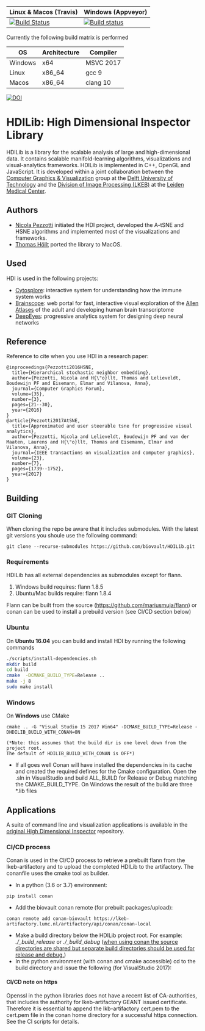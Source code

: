 Linux & Macos (Travis) | Windows (Appveyor)
--- | ---
[![Build Status](https://travis-ci.com/biovault/HDILib.svg?branch=master)](https://travis-ci.com/biovault/HDILib) | [![Build status](https://ci.appveyor.com/api/projects/status/xtd9ee63fukd462p?svg=true)](https://ci.appveyor.com/project/bldrvnlw/hdilib)

Currently the following build matrix is performed

OS | Architecture | Compiler
--- | --- | ---
Windows | x64 | MSVC 2017
Linux | x86_64 | gcc 9
Macos | x86_64 | clang 10


[![DOI](https://zenodo.org/badge/100361974.svg)](https://zenodo.org/badge/latestdoi/100361974)


# HDILib: High Dimensional Inspector Library
HDILib is a library for the scalable analysis of large and high-dimensional data.
It contains scalable manifold-learning algorithms, visualizations and visual-analytics frameworks.
HDILib is implemented in C++, OpenGL and JavaScript.
It is developed within a joint collaboration between the [Computer Graphics & Visualization](https://graphics.tudelft.nl/) group at the [Delft University of Technology](https://www.tudelft.nl) and the [Division of Image Processing (LKEB)](https://www.lumc.nl/org/radiologie/research/LKEB/) at the [Leiden Medical Center](https://www.lumc.nl/).

## Authors
- [Nicola Pezzotti](http://nicola17.github.io/) initiated the HDI project, developed the A-tSNE and HSNE algorithms and implemented most of the visualizations and frameworks.
- [Thomas Höllt](https://www.thomashollt.com/) ported the library to MacOS.

## Used
HDI is used in the following projects:
- [Cytosplore](https://www.cytosplore.org/): interactive system for understanding how the immune system works
- [Brainscope](http://www.brainscope.nl/brainscope): web portal for fast,
interactive visual exploration of the [Allen Atlases](http://www.brain-map.org/) of the adult and developing human brain
transcriptome
- [DeepEyes](https://graphics.tudelft.nl/Publications-new/2018/PHVLEV18/): progressive analytics system for designing deep neural networks

## Reference
Reference to cite when you use HDI in a research paper:

```
@inproceedings{Pezzotti2016HSNE,
  title={Hierarchical stochastic neighbor embedding},
  author={Pezzotti, Nicola and H{\"o}llt, Thomas and Lelieveldt, Boudewijn PF and Eisemann, Elmar and Vilanova, Anna},
  journal={Computer Graphics Forum},
  volume={35},
  number={3},
  pages={21--30},
  year={2016}
}
@article{Pezzotti2017AtSNE,
  title={Approximated and user steerable tsne for progressive visual analytics},
  author={Pezzotti, Nicola and Lelieveldt, Boudewijn PF and van der Maaten, Laurens and H{\"o}llt, Thomas and Eisemann, Elmar and Vilanova, Anna},
  journal={IEEE transactions on visualization and computer graphics},
  volume={23},
  number={7},
  pages={1739--1752},
  year={2017}
}
```

## Building

### GIT Cloning 
When cloning the repo be aware that it includes submodules. With the latest git versions you shoule use the following command:

```
git clone --recurse-submodules https://github.com/biovault/HDILib.git
```

### Requirements

HDILib has all external dependencies as submodules except for flann.

1. Windows build requires: flann 1.8.5
2. Ubuntu/Mac builds require: flann 1.8.4

Flann can be built from the source (https://github.com/mariusmuja/flann) or conan can be used to
install a prebuild version (see CI/CD section below)

### Ubuntu

On **Ubuntu 16.04** you can build and install HDI by running the following commands

```bash
./scripts/install-dependencies.sh
mkdir build
cd build
cmake  -DCMAKE_BUILD_TYPE=Release ..
make -j 8
sudo make install
```

### Windows

On **Windows** use CMake

```
cmake .. -G "Visual Studio 15 2017 Win64" -DCMAKE_BUILD_TYPE=Release -DHDILIB_BUILD_WITH_CONAN=ON
```
    (*Note: this assumes that the build dir is one level down from the project root.
    The default of HDILIB_BUILD_WITH_CONAN is OFF*)
 - If all goes well Conan will have installed the dependencies in its cache and 
 created the required defines for the Cmake configuration.
 Open the .sln in VisualStudio and build ALL_BUILD for Release or Debug matching the CMAKE_BUILD_TYPE.
     On Windows the result of the build are three *.lib files


## Applications

A suite of command line and visualization applications is available in the [original High Dimensional Inspector](https://github.com/biovault/High-Dimensional-Inspector) repository.

### CI/CD process

Conan is used in the CI/CD process to retrieve a prebuilt flann from the lkeb-artifactory and to upload the completed HDILib to the artifactory. The conanfile uses the cmake tool as builder.

 - In a python (3.6 or 3.7) environment:
```
pip install conan
```
 - Add the biovault conan remote (for prebuilt packages/upload):
```
conan remote add conan-biovault https://lkeb-artifactory.lumc.nl/artifactory/api/conan/conan-local
```
 - Make a build directory below the HDILib project root.
    For example: *./_build_release* or *./_build_debug*
    (<u>when using conan the source directories are shared but
    separate build directories should be used for release and debug.</u>)
 - In the python environment (with conan and cmake accessible)
 cd to the build directory and issue the following (for VisualStudio 2017):

#### CI/CD note on https
Openssl in the python libraries does not have a recent list of CA-authorities,
that includes the authority for lkeb-artifactory GEANT issued certificate.
Therefore it is essential to append the lkb-artifactory cert.pem to the
cert.pem file in the conan home directory for a successful https connection.
See the CI scripts for details.


